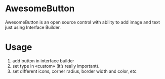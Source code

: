 # AwesomeButton
AwesomeButton is an open source control with ability to add image and text just using Interface Builder.
# Usage
1) add button in interface builder 
2) set type in «custom» (it’s really important).
3) set different icons, corner radius, border width and color, etc